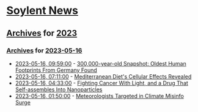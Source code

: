 # [Soylent News](../../../README.md)

## [Archives](../../index.md) for [2023](../index.md)

### [Archives](../../index.md) for [2023-05-16](index.md)

* [2023-05-16, 09:59:00](https://soylentnews.org/article.pl?sid=23/05/15/055251&from=rss) - [300,000-year-old Snapshot: Oldest Human Footprints From Germany Found](https://soylentnews.org/article.pl?sid=23/05/15/055251&from=rss)
* [2023-05-16, 07:11:00](https://soylentnews.org/article.pl?sid=23/05/15/0452203&from=rss) - [Mediterranean Diet's Cellular Effects Revealed](https://soylentnews.org/article.pl?sid=23/05/15/0452203&from=rss)
* [2023-05-16, 04:33:00](https://soylentnews.org/article.pl?sid=23/05/15/0448241&from=rss) - [Fighting Cancer With Light, and a Drug That Self-assembles Into Nanoparticles](https://soylentnews.org/article.pl?sid=23/05/15/0448241&from=rss)
* [2023-05-16, 01:50:00](https://soylentnews.org/article.pl?sid=23/05/15/0442242&from=rss) - [Meteorologists Targeted in Climate Misinfo Surge](https://soylentnews.org/article.pl?sid=23/05/15/0442242&from=rss)
